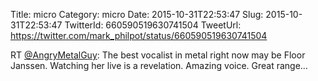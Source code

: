 Title: micro
Category: micro
Date: 2015-10-31T22:53:47
Slug: 2015-10-31T22:53:47
TwitterId: 660590519630741504
TweetUrl: https://twitter.com/mark_philpot/status/660590519630741504

RT [@AngryMetalGuy](https://twitter.com/AngryMetalGuy): The best vocalist in metal right now may be Floor Janssen. Watching her live is a revelation. Amazing voice. Great range…